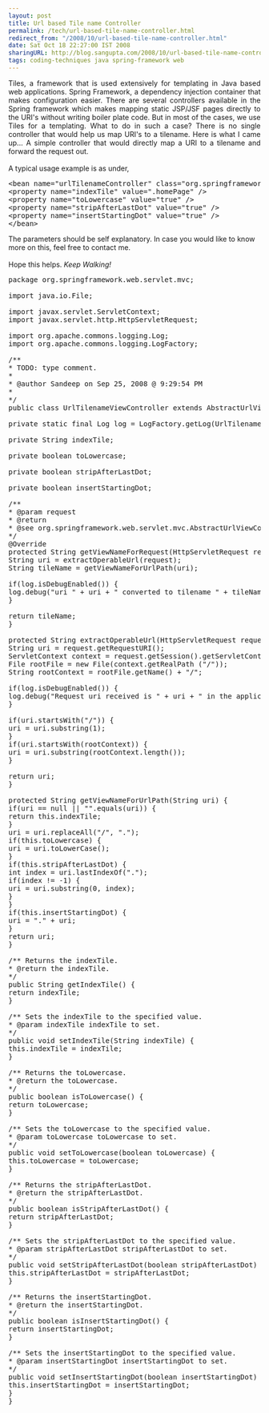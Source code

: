 ```yaml
---
layout: post
title: Url based Tile name Controller
permalink: /tech/url-based-tile-name-controller.html
redirect_from: "/2008/10/url-based-tile-name-controller.html"
date: Sat Oct 18 22:27:00 IST 2008
sharingURL: http://blog.sangupta.com/2008/10/url-based-tile-name-controller.html
tags: coding-techniques java spring-framework web
---
```


<p align="justify">Tiles, a framework that is used extensively for templating in Java based web applications. Spring Framework, a dependency injection container that makes configuration easier. There are several controllers available in the Spring framework which makes mapping static JSP/JSF pages directly to the URI's without writing boiler plate code. But in most of the cases, we use Tiles for a templating. What to do in such a case? There is no single controller that would help us map URI's to a tilename. Here is what I came up... A simple controller that would directly map a URI to a tilename and forward the request out.<br><br>A typical usage example is as under,</p>
<pre class="brush: xml">&lt;bean name="urlTilenameController" class="org.springframework.web.servlet.mvc.UrlTilenameViewController" &gt;  <br>&lt;property name="indexTile" value=".homePage" /&gt;  <br>&lt;property name="toLowercase" value="true" /&gt;  <br>&lt;property name="stripAfterLastDot" value="true" /&gt;  <br>&lt;property name="insertStartingDot" value="true" /&gt;<br>&lt;/bean&gt;<br></pre>The parameters should be self explanatory. In case you would like to know more on this, feel free to contact me. 
<br>
<br>Hope this helps. 
<i>Keep Walking!</i>
<pre class="brush: java">package org.springframework.web.servlet.mvc;<br><br>import java.io.File;<br><br>import javax.servlet.ServletContext;<br>import javax.servlet.http.HttpServletRequest;<br><br>import org.apache.commons.logging.Log;<br>import org.apache.commons.logging.LogFactory;<br><br>/**<br>* TODO: type comment.<br>*<br>* @author Sandeep on Sep 25, 2008 @ 9:29:54 PM<br>*<br>*/<br>public class UrlTilenameViewController extends AbstractUrlViewController  {<br><br>private static final Log log = LogFactory.getLog(UrlTilenameViewController.class);<br><br>private String indexTile;<br><br>private boolean toLowercase;<br><br>private boolean stripAfterLastDot;<br><br>private boolean insertStartingDot;<br><br>/**<br>* @param request<br>* @return<br>* @see org.springframework.web.servlet.mvc.AbstractUrlViewController#getViewNameForRequest(javax.servlet.http.HttpServletRequest)<br>*/<br>@Override<br>protected String getViewNameForRequest(HttpServletRequest request) {<br>String uri = extractOperableUrl(request);<br>String tileName = getViewNameForUrlPath(uri);<br><br>if(log.isDebugEnabled()) {<br>log.debug("uri " + uri + " converted to tilename " + tileName);<br>}<br><br>return tileName;<br>}<br><br>protected String extractOperableUrl(HttpServletRequest request) {<br>String uri = request.getRequestURI();<br>ServletContext context = request.getSession().getServletContext();<br>File rootFile = new File(context.getRealPath ("/"));<br>String rootContext = rootFile.getName() + "/";<br><br>if(log.isDebugEnabled()) {<br>log.debug("Request uri received is " + uri + " in the application context " + rootContext);<br>}<br><br>if(uri.startsWith("/")) {<br>uri = uri.substring(1);<br>}<br>if(uri.startsWith(rootContext)) {<br>uri = uri.substring(rootContext.length());<br>}<br><br>return uri;<br>}<br><br>protected String getViewNameForUrlPath(String uri) {<br>if(uri == null || "".equals(uri)) {<br>return this.indexTile;<br>}<br>uri = uri.replaceAll("/", ".");<br>if(this.toLowercase) {<br>uri = uri.toLowerCase();<br>}<br>if(this.stripAfterLastDot) {<br>int index = uri.lastIndexOf(".");<br>if(index != -1) {<br>uri = uri.substring(0, index);<br>}<br>}<br>if(this.insertStartingDot) {<br>uri = "." + uri;<br>}<br>return uri;<br>}<br><br>/** Returns the indexTile.<br>* @return the indexTile.<br>*/<br>public String getIndexTile() {<br>return indexTile;<br>}<br><br>/** Sets the indexTile to the specified value.<br>* @param indexTile indexTile to set.<br>*/<br>public void setIndexTile(String indexTile) {<br>this.indexTile = indexTile;<br>}<br><br>/** Returns the toLowercase.<br>* @return the toLowercase.<br>*/<br>public boolean isToLowercase() {<br>return toLowercase;<br>}<br><br>/** Sets the toLowercase to the specified value.<br>* @param toLowercase toLowercase to set.<br>*/<br>public void setToLowercase(boolean toLowercase) {<br>this.toLowercase = toLowercase;<br>}<br><br>/** Returns the stripAfterLastDot.<br>* @return the stripAfterLastDot.<br>*/<br>public boolean isStripAfterLastDot() {<br>return stripAfterLastDot;<br>}<br><br>/** Sets the stripAfterLastDot to the specified value.<br>* @param stripAfterLastDot stripAfterLastDot to set.<br>*/<br>public void setStripAfterLastDot(boolean stripAfterLastDot) {<br>this.stripAfterLastDot = stripAfterLastDot;<br>}<br><br>/** Returns the insertStartingDot.<br>* @return the insertStartingDot.<br>*/<br>public boolean isInsertStartingDot() {<br>return insertStartingDot;<br>}<br><br>/** Sets the insertStartingDot to the specified value.<br>* @param insertStartingDot insertStartingDot to set.<br>*/<br>public void setInsertStartingDot(boolean insertStartingDot) {<br>this.insertStartingDot = insertStartingDot;<br>}<br>}</pre>
<p></p>
